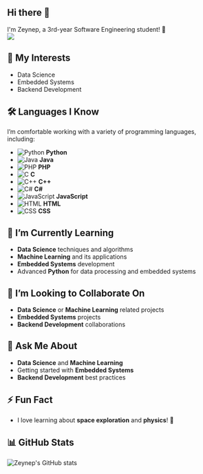 ## Hi there 👋  
I'm Zeynep, a 3rd-year Software Engineering student! 🚀  
![](https://s4.ezgif.com/tmp/ezgif-4-f664638f3c.gif)

## 🌟 My Interests 
- Data Science  
- Embedded Systems  
- Backend Development

## 🛠️ Languages I Know
I’m comfortable working with a variety of programming languages, including:

- ![Python](https://img.shields.io/badge/Python-3776AB?style=flat&logo=python&logoColor=white) **Python**
- ![Java](https://img.shields.io/badge/Java-007396?style=flat&logo=java&logoColor=white) **Java**
- ![PHP](https://img.shields.io/badge/PHP-777BB4?style=flat&logo=php&logoColor=white) **PHP**
- ![C](https://img.shields.io/badge/C-A8B9CC?style=flat&logo=c&logoColor=white) **C**
- ![C++](https://img.shields.io/badge/C%2B%2B-00599C?style=flat&logo=c%2B%2B&logoColor=white) **C++**
- ![C#](https://img.shields.io/badge/C%23-239120?style=flat&logo=c%23&logoColor=white) **C#**
- ![JavaScript](https://img.shields.io/badge/JavaScript-F7DF1E?style=flat&logo=javascript&logoColor=black) **JavaScript**
- ![HTML](https://img.shields.io/badge/HTML-E34F26?style=flat&logo=html5&logoColor=white) **HTML**
- ![CSS](https://img.shields.io/badge/CSS-1572B6?style=flat&logo=css3&logoColor=white) **CSS**


## 🔭  I’m Currently Learning
- **Data Science** techniques and algorithms  
- **Machine Learning** and its applications  
- **Embedded Systems** development  
- Advanced **Python** for data processing and embedded systems

## 👯 I’m Looking to Collaborate On
- **Data Science** or **Machine Learning** related projects  
- **Embedded Systems** projects  
- **Backend Development** collaborations

## 💬 Ask Me About
- **Data Science** and **Machine Learning**  
- Getting started with **Embedded Systems**  
- **Backend Development** best practices

## ⚡ Fun Fact
- I love learning about **space exploration** and **physics**! 🌌

## 📊 GitHub Stats  
![Zeynep's GitHub stats](https://github-readme-stats.vercel.app/api?username=zeynepuguz&show_icons=true&theme=radical)
